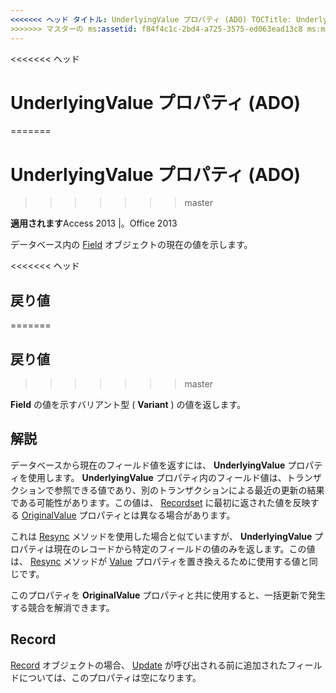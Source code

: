 ```yaml
---
<<<<<<< ヘッド タイトル: UnderlyingValue プロパティ (ADO) TOCTitle: UnderlyingValue プロパティ (ADO) === タイトル: UnderlyingValue プロパティ (ADO) TOCTitle: UnderlyingValue プロパティ (ADO)
>>>>>>> マスターの ms:assetid: f84f4c1c-2bd4-a725-3575-ed063ead13c8 ms:mtpsurl: https://msdn.microsoft.com/library/JJ250262(v=office.15) ms:contentKeyID: 48548782 ms.date: 2015/09/18 mtps_version: v=office.15
---
```


<<<<<<< ヘッド
# <a name="underlyingvalue-property-ado"></a>UnderlyingValue プロパティ (ADO)
=======
# <a name="underlyingvalue-property-ado"></a>UnderlyingValue プロパティ (ADO)
>>>>>>> master


**適用されます**Access 2013 |。Office 2013



データベース内の [Field](field-object-ado.md) オブジェクトの現在の値を示します。

<<<<<<< ヘッド
## <a name="return-value"></a>戻り値
=======
## <a name="return-value"></a>戻り値
>>>>>>> master

**Field** の値を示すバリアント型 ( **Variant** ) の値を返します。

## <a name="remarks"></a>解説

データベースから現在のフィールド値を返すには、 **UnderlyingValue** プロパティを使用します。 **UnderlyingValue** プロパティ内のフィールド値は、トランザクションで参照できる値であり、別のトランザクションによる最近の更新の結果である可能性があります。この値は、 [Recordset](originalvalue-property-ado.md) に最初に返された値を反映する [OriginalValue](recordset-object-ado.md) プロパティとは異なる場合があります。

これは [Resync](resync-method-ado.md) メソッドを使用した場合と似ていますが、 **UnderlyingValue** プロパティは現在のレコードから特定のフィールドの値のみを返します。この値は、 [Resync](resync-method-ado.md) メソッドが [Value](value-property-ado.md) プロパティを置き換えるために使用する値と同じです。

このプロパティを **OriginalValue** プロパティと共に使用すると、一括更新で発生する競合を解消できます。

## <a name="record"></a>Record

[Record](record-object-ado.md) オブジェクトの場合、 [Update](update-method-ado.md) が呼び出される前に追加されたフィールドについては、このプロパティは空になります。

